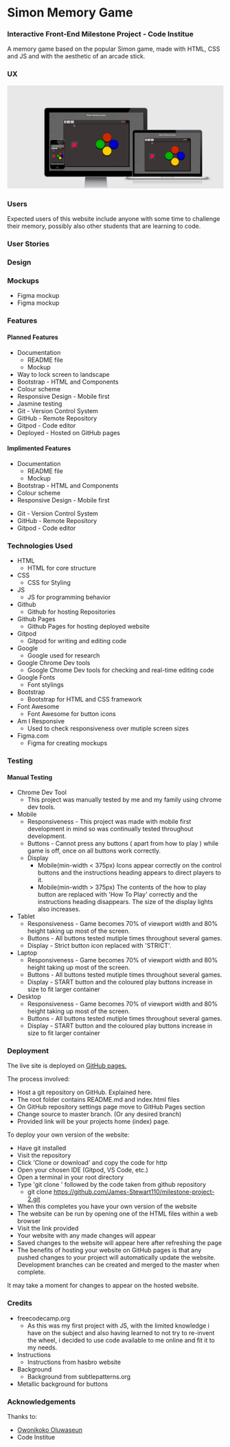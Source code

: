 # Simon Memory Game #
### Interactive Front-End Milestone Project - Code Institue ###

A memory game based on the popular Simon game, made with HTML, CSS and JS and with
the aesthetic of an arcade stick.

### UX ### 
<img src="assets/images/Simon-game-UX.png">

### Users ###
Expected users of this website include anyone with some time to challenge
    their memory, possibly also other students that are learning to code.

### User Stories ###

### Design ###

### Mockups ###
*  <a src="assets/images/SimonWireframe.png">Figma mockup</a>
* <a src="assets/images/SimonWireframe.png">Figma mockup</a>

### Features ###
#### Planned Features ####
* Documentation
    * README file
    * Mockup
* Way to lock screen to landscape
* Bootstrap - HTML and Components
* Colour scheme
* Responsive Design - Mobile first
* Jasmine testing
* Git - Version Control System
* GitHub - Remote Repository
* Gitpod - Code editor
* Deployed - Hosted on GitHub pages

#### Implimented Features ####
* Documentation
    * README file
    * Mockup
* Bootstrap - HTML and Components
* Colour scheme
* Responsive Design - Mobile first
<!--* Jasmine testing-->
* Git - Version Control System
* GitHub - Remote Repository
* Gitpod - Code editor
<!--* Deployed - Hosted on GitHub pages-->

### Technologies Used ###

* <a src="https://www.w3schools.com/html/">HTML</a>
    * HTML for core structure
* <a src="https://www.w3schools.com/css/">CSS</a>
    * CSS for Styling
* <a src="https://www.w3schools.com/js/default.asp">JS</a> 
    * JS for programming behavior
* <a src="https://github.com/">Github</a>
    * Github for hosting Repositories
* <a src="https://pages.github.com/">Github Pages</a>
    * Github Pages for hosting deployed website
* <a src="https://www.gitpod.io/">Gitpod</a>
    * Gitpod for writing and editing code
* <a src="https://www.google.com/">Google</a>
    * Google used for research
* <a src="https://www.google.co.uk/chrome/?brand=CHBD&gclid=CjwKCAjwmMX4BRAAEiwA-zM4JtckdMsWqMj45TMg2IdTSsaqZ5cnBYjWqGPGPgjICIwBtUYuaLbFrhoC4bwQAvD_BwE&gclsrc=aw.ds">Google Chrome Dev tools</a>
    * Google Chrome Dev tools for checking and real-time editing code
* <a src="https://fonts.google.com/">Google Fonts</a>
    * Font stylings
* <a src="https://getbootstrap.com/docs/4.5/getting-started/introduction/">Bootstrap</a>
    * Bootstrap for HTML and CSS framework
* <a src="https://fontawesome.com/">Font Awesome</a>
    * Font Awesome for button icons
* <a src="http://ami.responsivedesign.is/">Am I Responsive</a>
    * Used to check responsiveness over mutiple screen sizes
* <a src="http://figma.com/">Figma.com</a>
    * Figma for creating mockups
<!--* <a src="https://en.wikipedia.org/wiki/Jasmine_(JavaScript_testing_framework)">Jasmine Testing</a>
    * Jasmine used to test JS code-->

### Testing ###
#### Manual Testing ####
* Chrome Dev Tool
    * This project was manually tested by me and my family using chrome dev tools.
* Mobile
    * Responsiveness - This project was made with mobile first development in mind so was continually tested throughout development.
    * Buttons - Cannot press any buttons ( apart from how to play ) while game is off, once on all buttons work correctly.
    * Display 
        * Mobile(min-width < 375px) Icons appear correctly on the control buttons and the instructions heading appears to direct 
        players to it.
        * Mobile(min-width > 375px) The contents of the how to play button are replaced with 'How To Play' correctly and the 
        instructions heading disappears. The size of the display lights also increases.
* Tablet
    * Responsiveness - Game becomes 70% of viewport width and 80% height taking up most of the screen.
    * Buttons - All buttons tested mutiple times throughout several games.
    * Display - Strict button icon replaced with 'STRICT'.
* Laptop
    * Responsiveness -  Game becomes 70% of viewport width and 80% height taking up most of the screen.
    * Buttons - All buttons tested mutiple times throughout several games.
    * Display - START  button and the coloured play buttons increase in size to fit larger container
* Desktop
    * Responsiveness -  Game becomes 70% of viewport width and 80% height taking up most of the screen.
    * Buttons - All buttons tested mutiple times throughout several games.
    * Display - START  button and the coloured play buttons increase in size to fit larger container
### Deployment ###
The live site is deployed on <a href="#">GitHub pages.</a>

The process involved:

- Host a git repository on GitHub. <a src="https://kbroman.org/github_tutorial/pages/init.html">Explained here</a>.<br>
- The root folder contains README.md and index.html files<br>
- On GitHub repository settings page move to GitHub Pages section<br>
- Change source to master branch. (Or any desired branch)<br>
- Provided link will be your projects home (index) page.<br>

To deploy your own version of the website:<br>

- Have git installed<br>
- Visit the repository<br>
- Click 'Clone or download' and copy the code for http<br>
- Open your chosen IDE (Gitpod, VS Code, etc.)<br>
- Open a terminal in your root directory<br>
- Type 'git clone ' followed by the code taken from github repository<br>
  - git clone https://github.com/James-Stewart110/milestone-project-2.git<br>
- When this completes you have your own version of the website<br>
- The website can be run by opening one of the HTML files within a web browser<br>
- Visit the link provided<br>
- Your website with any made changes will appear<br>
- Saved changes to the website will appear here after refreshing the page<br>
- The benefits of hosting your website on GitHub pages is that any pushed changes to your project will automatically update the website. Development branches can be created and merged to the master when complete.<br>

It may take a moment for changes to appear on the hosted website.<br>

### Credits ###
* <a src="https://www.freecodecamp.org/">freecodecamp.org</a>
    * As this was my first project with JS, with the limited knowledge i have
    on the subject and also having learned to not try to re-invent the wheel, i decided
    to use code available to me online and fit it to my needs.
* <a src="https://www.hasbro.com/common/instruct/Simon.PDF">Instructions</a>
    * Instructions from hasbro website
* <a src="https://www.toptal.com/designers/subtlepatterns/?s=grey">Background</a>
    * Background from subtlepatterns.org
* <a src="https://simurai.com/lab/2011/08/21/brushed-metal">Metallic background for buttons</a>

### Acknowledgements ###
Thanks to:
* <a href="https://www.linkedin.com/in/oluwaseun-owonikoko-190318135/" target="_blank">Owonikoko Oluwaseun</a>
* Code Institue